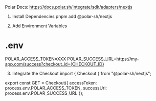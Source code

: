 
Polar Docs: https://docs.polar.sh/integrate/sdk/adapters/nextjs

1. Install Dependencies
pnpm add @polar-sh/nextjs

2. Add Environment Variables

# .env
POLAR_ACCESS_TOKEN=XXX
POLAR_SUCCESS_URL=https://my-app.com/success?checkout_id={CHECKOUT_ID}

3. Integrate the Checkout
import { Checkout } from "@polar-sh/nextjs";

export const GET = Checkout({
  accessToken: process.env.POLAR_ACCESS_TOKEN,
  successUrl: process.env.POLAR_SUCCESS_URL
});